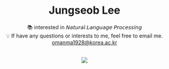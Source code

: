 
<div align="center">  
 <p>
   <h1>Jungseob Lee</h1>
  <a href="https://github.com/js-lee-AI/js-lee-AI">
  </a>
 
   📚 interested in 𝘕𝘢𝘵𝘶𝘳𝘢𝘭 𝘓𝘢𝘯𝘨𝘶𝘢𝘨𝘦 𝘗𝘳𝘰𝘤𝘦𝘴𝘴𝘪𝘯𝘨 <br>
   💡 If have any questions or interests to me, feel free to email me. <br>
  [omanma1928@korea.ac.kr](omanma1928@korea.ac.kr)
 </p>
</div>

<br>

<div align="center">
  <a href="https://github.com/js-lee-AI/js-lee-AI">
   <img src="https://github-readme-stats.vercel.app/api?username=js-lee-ai&show_icons=true&theme=monokai"/>
  </a>
</div> 

<!-- ![my github stats](https://github-readme-stats.vercel.app/api?username=js-lee-ai&show_icons=true&theme=monokai) -->
